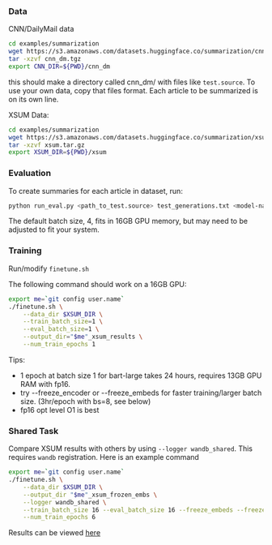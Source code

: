 ### Data

CNN/DailyMail data
```bash
cd examples/summarization
wget https://s3.amazonaws.com/datasets.huggingface.co/summarization/cnn_dm.tgz
tar -xzvf cnn_dm.tgz
export CNN_DIR=${PWD}/cnn_dm
```

this should make a directory called cnn_dm/ with files like `test.source`.
To use your own data, copy that files format. Each article to be summarized is on its own line.

XSUM Data:
```bash
cd examples/summarization
wget https://s3.amazonaws.com/datasets.huggingface.co/summarization/xsum.tar.gz
tar -xzvf xsum.tar.gz
export XSUM_DIR=${PWD}/xsum
```


### Evaluation

To create summaries for each article in dataset, run:
```bash
python run_eval.py <path_to_test.source> test_generations.txt <model-name>  --score_path rouge_scores.txt
```
The default batch size, 4, fits in 16GB GPU memory, but may need to be adjusted to fit your system.


### Training
Run/modify `finetune.sh`

The following command should work on a 16GB GPU:
```bash
export me=`git config user.name`
./finetune.sh \
    --data_dir $XSUM_DIR \
    --train_batch_size=1 \
    --eval_batch_size=1 \
    --output_dir="$me"_xsum_results \
    --num_train_epochs 1
```

Tips:
- 1 epoch at batch size 1 for bart-large takes 24 hours, requires 13GB GPU RAM with fp16.
- try --freeze_encoder or --freeze_embeds for faster training/larger batch size.  (3hr/epoch with bs=8, see below)
- fp16 opt level O1 is best

### Shared Task
Compare XSUM results with others by using `--logger wandb_shared`. This requires `wandb` registration.
Here is an example command
```bash
export me=`git config user.name`
./finetune.sh \
    --data_dir $XSUM_DIR \
    --output_dir "$me"_xsum_frozen_embs \
    --logger wandb_shared \
    --train_batch_size 16 --eval_batch_size 16 --freeze_embeds --freeze_encoder \
    --num_train_epochs 6
```

Results can be viewed [here](https://app.wandb.ai/sshleifer)
